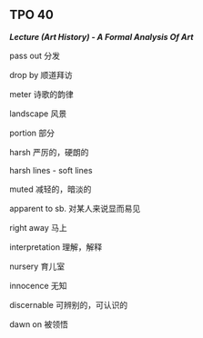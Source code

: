 ## TPO 40

***Lecture (Art History) - A Formal Analysis Of Art***

pass out 分发

drop by 顺道拜访

meter 诗歌的韵律

landscape 风景

portion 部分

harsh 严厉的，硬朗的

harsh lines - soft lines 

muted 减轻的，暗淡的

apparent to sb. 对某人来说显而易见

right away 马上

interpretation 理解，解释

nursery 育儿室

innocence 无知

discernable 可辨别的，可认识的

dawn on 被领悟